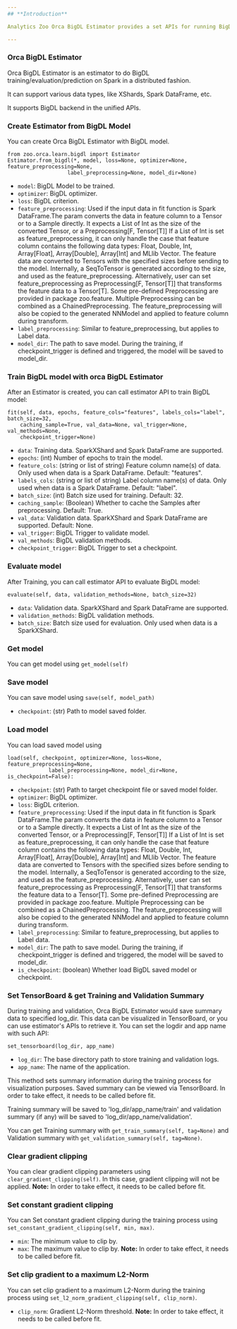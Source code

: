 ```yaml
---
## **Introduction**

Analytics Zoo Orca BigDL Estimator provides a set APIs for running BigDL model on Spark in a distributed fashion.

---
```


### Orca BigDL Estimator

Orca BigDL Estimator is an estimator to do BigDL training/evaluation/prediction on Spark in a distributed fashion.

It can support various data types, like XShards, Spark DataFrame, etc.

It supports BigDL backend in the unified APIs.

### Create Estimator from BigDL Model

You can create Orca BigDL Estimator with BigDL model.

```
from zoo.orca.learn.bigdl import Estimator
Estimator.from_bigdl(*, model, loss=None, optimizer=None, feature_preprocessing=None,
                   label_preprocessing=None, model_dir=None)
```
* `model`: BigDL Model to be trained.
* `optimizer`: BigDL optimizer.
* `loss`: BigDL criterion.
* `feature_preprocessing`: Used if the input data in fit function is Spark DataFrame.The param converts the data in feature column to a Tensor or to a Sample directly. It expects a List of Int as the size of the converted Tensor, or a Preprocessing[F, Tensor[T]]
    If a List of Int is set as feature_preprocessing, it can only handle the case that feature column contains the following data types: Float, Double, Int, Array[Float], Array[Double], Array[Int] and MLlib Vector. The feature data are converted to Tensors with the specified sizes before sending to the model. Internally, a SeqToTensor is generated according to the size, and used as the feature_preprocessing.
    Alternatively, user can set feature_preprocessing as Preprocessing[F, Tensor[T]] that transforms the feature data to a Tensor[T]. Some pre-defined Preprocessing are provided in package zoo.feature. Multiple Preprocessing can be combined as a ChainedPreprocessing.
    The feature_preprocessing will also be copied to the generated NNModel and applied to feature column during transform.
* `label_preprocessing`: Similar to feature_preprocessing, but applies to Label data.
* `model_dir`: The path to save model. During the training, if checkpoint_trigger is defined and triggered, the model will be saved to model_dir.

### Train BigDL model with orca BigDL Estimator
After an Estimator is created, you can call estimator API to train BigDL model:
```
fit(self, data, epochs, feature_cols="features", labels_cols="label", batch_size=32,
    caching_sample=True, val_data=None, val_trigger=None, val_methods=None,
    checkpoint_trigger=None)
```
* `data`: Training data. SparkXShard and Spark DataFrame are supported.
* `epochs`: (int) Number of epochs to train the model.
* `feature_cols`: (string or list of string) Feature column name(s) of data. Only used when data is a Spark DataFrame. Default: "features".
* `labels_cols`: (string or list of string) Label column name(s) of data. Only used when data is a Spark DataFrame. Default: "label".
* `batch_size`: (int) Batch size used for training. Default: 32.
* `caching_sample`: (Boolean) Whether to cache the Samples after preprocessing. Default: True.
* `val_data`: Validation data. SparkXShard and Spark DataFrame are supported. Default: None.
* `val_trigger`: BigDL Trigger to validate model.
* `val_methods`: BigDL validation methods.
* `checkpoint_trigger`: BigDL Trigger to set a checkpoint.


### Evaluate model
After Training, you can call estimator API to evaluate BigDL model:
```
evaluate(self, data, validation_methods=None, batch_size=32)
```
* `data`: Validation data. SparkXShard and Spark DataFrame are supported.
* `validation_methods`: BigDL validation methods.
* `batch_size`: Batch size used for evaluation. Only used when data is a SparkXShard.

### Get model
You can get model using `get_model(self)`

### Save model
You can save model using `save(self, model_path)`
* `checkpoint`: (str) Path to model saved folder.

### Load model
You can load saved model using
```
load(self, checkpoint, optimizer=None, loss=None, feature_preprocessing=None,
             label_preprocessing=None, model_dir=None, is_checkpoint=False):
```
* `checkpoint`: (str) Path to target checkpoint file or saved model folder.
* `optimizer`: BigDL optimizer.
* `loss`: BigDL criterion.
* `feature_preprocessing`: Used if the input data in fit function is Spark DataFrame.The param converts the data in feature column to a Tensor or to a Sample directly. It expects a List of Int as the size of the converted Tensor, or a Preprocessing[F, Tensor[T]]
    If a List of Int is set as feature_preprocessing, it can only handle the case that feature column contains the following data types: Float, Double, Int, Array[Float], Array[Double], Array[Int] and MLlib Vector. The feature data are converted to Tensors with the specified sizes before sending to the model. Internally, a SeqToTensor is generated according to the size, and used as the feature_preprocessing.
    Alternatively, user can set feature_preprocessing as Preprocessing[F, Tensor[T]] that transforms the feature data to a Tensor[T]. Some pre-defined Preprocessing are provided in package zoo.feature. Multiple Preprocessing can be combined as a ChainedPreprocessing.
    The feature_preprocessing will also be copied to the generated NNModel and applied to feature column during transform.
* `label_preprocessing`: Similar to feature_preprocessing, but applies to Label data.
* `model_dir`: The path to save model. During the training, if checkpoint_trigger is defined and triggered, the model will be saved to model_dir.
* `is_checkpoint`: (boolean) Whether load BigDL saved model or checkpoint.

### Set TensorBoard & get Training and Validation Summary
During training and validation, Orca BigDL Estimator would save summary data to specified log_dir. This data can be visualized in TensorBoard, or you can use estimator's APIs to retrieve it. You can set the logdir and app name with such API:
```
set_tensorboard(log_dir, app_name)
```
* `log_dir`: The base directory path to store training and validation logs.
* `app_name`: The name of the application.

This method sets summary information during the training process for visualization purposes. Saved summary can be viewed via TensorBoard. In order to take effect, it needs to be called before fit.

Training summary will be saved to 'log_dir/app_name/train' and validation summary (if any) will be saved to 'log_dir/app_name/validation'.

You can get Training summary with `get_train_summary(self, tag=None)` and Validation summary with `get_validation_summary(self, tag=None)`.

### Clear gradient clipping
You can clear gradient clipping parameters using `clear_gradient_clipping(self)`. In this case, gradient clipping will not be applied.
**Note:** In order to take effect, it needs to be called before fit.

### Set constant gradient clipping
You can Set constant gradient clipping during the training process using `set_constant_gradient_clipping(self, min, max)`.
* `min`: The minimum value to clip by.
* `max`: The maximum value to clip by.
**Note:** In order to take effect, it needs to be called before fit.

### Set clip gradient to a maximum L2-Norm
You can set clip gradient to a maximum L2-Norm during the training process using `set_l2_norm_gradient_clipping(self, clip_norm)`.
* `clip_norm`: Gradient L2-Norm threshold.
**Note:** In order to take effect, it needs to be called before fit.



